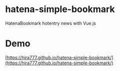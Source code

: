 # hatena-simple-bookmark
HatenaBookmark hotentry news with Vue.js

# Demo
[https://hira777.github.io/hatena-simple-bookmark/](https://hira777.github.io/hatena-simple-bookmark/)
